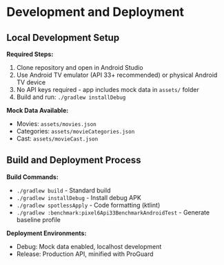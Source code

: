 # Development and Deployment

## Local Development Setup

**Required Steps:**
1. Clone repository and open in Android Studio
2. Use Android TV emulator (API 33+ recommended) or physical Android TV device
3. No API keys required - app includes mock data in `assets/` folder
4. Build and run: `./gradlew installDebug`

**Mock Data Available:**
- Movies: `assets/movies.json`
- Categories: `assets/movieCategories.json`  
- Cast: `assets/movieCast.json`

## Build and Deployment Process

**Build Commands:**
- `./gradlew build` - Standard build
- `./gradlew installDebug` - Install debug APK
- `./gradlew spotlessApply` - Code formatting (ktlint)
- `./gradlew :benchmark:pixel6Api33BenchmarkAndroidTest` - Generate baseline profile

**Deployment Environments:**
- Debug: Mock data enabled, localhost development
- Release: Production API, minified with ProGuard
